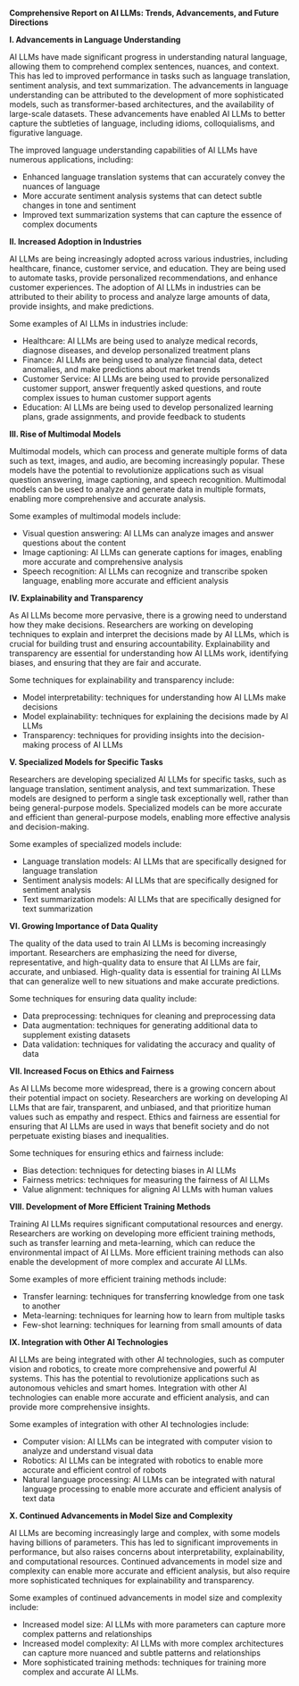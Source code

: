 **Comprehensive Report on AI LLMs: Trends, Advancements, and Future Directions**

**I. Advancements in Language Understanding**

AI LLMs have made significant progress in understanding natural language, allowing them to comprehend complex sentences, nuances, and context. This has led to improved performance in tasks such as language translation, sentiment analysis, and text summarization. The advancements in language understanding can be attributed to the development of more sophisticated models, such as transformer-based architectures, and the availability of large-scale datasets. These advancements have enabled AI LLMs to better capture the subtleties of language, including idioms, colloquialisms, and figurative language.

The improved language understanding capabilities of AI LLMs have numerous applications, including:

* Enhanced language translation systems that can accurately convey the nuances of language
* More accurate sentiment analysis systems that can detect subtle changes in tone and sentiment
* Improved text summarization systems that can capture the essence of complex documents

**II. Increased Adoption in Industries**

AI LLMs are being increasingly adopted across various industries, including healthcare, finance, customer service, and education. They are being used to automate tasks, provide personalized recommendations, and enhance customer experiences. The adoption of AI LLMs in industries can be attributed to their ability to process and analyze large amounts of data, provide insights, and make predictions.

Some examples of AI LLMs in industries include:

* Healthcare: AI LLMs are being used to analyze medical records, diagnose diseases, and develop personalized treatment plans
* Finance: AI LLMs are being used to analyze financial data, detect anomalies, and make predictions about market trends
* Customer Service: AI LLMs are being used to provide personalized customer support, answer frequently asked questions, and route complex issues to human customer support agents
* Education: AI LLMs are being used to develop personalized learning plans, grade assignments, and provide feedback to students

**III. Rise of Multimodal Models**

Multimodal models, which can process and generate multiple forms of data such as text, images, and audio, are becoming increasingly popular. These models have the potential to revolutionize applications such as visual question answering, image captioning, and speech recognition. Multimodal models can be used to analyze and generate data in multiple formats, enabling more comprehensive and accurate analysis.

Some examples of multimodal models include:

* Visual question answering: AI LLMs can analyze images and answer questions about the content
* Image captioning: AI LLMs can generate captions for images, enabling more accurate and comprehensive analysis
* Speech recognition: AI LLMs can recognize and transcribe spoken language, enabling more accurate and efficient analysis

**IV. Explainability and Transparency**

As AI LLMs become more pervasive, there is a growing need to understand how they make decisions. Researchers are working on developing techniques to explain and interpret the decisions made by AI LLMs, which is crucial for building trust and ensuring accountability. Explainability and transparency are essential for understanding how AI LLMs work, identifying biases, and ensuring that they are fair and accurate.

Some techniques for explainability and transparency include:

* Model interpretability: techniques for understanding how AI LLMs make decisions
* Model explainability: techniques for explaining the decisions made by AI LLMs
* Transparency: techniques for providing insights into the decision-making process of AI LLMs

**V. Specialized Models for Specific Tasks**

Researchers are developing specialized AI LLMs for specific tasks, such as language translation, sentiment analysis, and text summarization. These models are designed to perform a single task exceptionally well, rather than being general-purpose models. Specialized models can be more accurate and efficient than general-purpose models, enabling more effective analysis and decision-making.

Some examples of specialized models include:

* Language translation models: AI LLMs that are specifically designed for language translation
* Sentiment analysis models: AI LLMs that are specifically designed for sentiment analysis
* Text summarization models: AI LLMs that are specifically designed for text summarization

**VI. Growing Importance of Data Quality**

The quality of the data used to train AI LLMs is becoming increasingly important. Researchers are emphasizing the need for diverse, representative, and high-quality data to ensure that AI LLMs are fair, accurate, and unbiased. High-quality data is essential for training AI LLMs that can generalize well to new situations and make accurate predictions.

Some techniques for ensuring data quality include:

* Data preprocessing: techniques for cleaning and preprocessing data
* Data augmentation: techniques for generating additional data to supplement existing datasets
* Data validation: techniques for validating the accuracy and quality of data

**VII. Increased Focus on Ethics and Fairness**

As AI LLMs become more widespread, there is a growing concern about their potential impact on society. Researchers are working on developing AI LLMs that are fair, transparent, and unbiased, and that prioritize human values such as empathy and respect. Ethics and fairness are essential for ensuring that AI LLMs are used in ways that benefit society and do not perpetuate existing biases and inequalities.

Some techniques for ensuring ethics and fairness include:

* Bias detection: techniques for detecting biases in AI LLMs
* Fairness metrics: techniques for measuring the fairness of AI LLMs
* Value alignment: techniques for aligning AI LLMs with human values

**VIII. Development of More Efficient Training Methods**

Training AI LLMs requires significant computational resources and energy. Researchers are working on developing more efficient training methods, such as transfer learning and meta-learning, which can reduce the environmental impact of AI LLMs. More efficient training methods can also enable the development of more complex and accurate AI LLMs.

Some examples of more efficient training methods include:

* Transfer learning: techniques for transferring knowledge from one task to another
* Meta-learning: techniques for learning how to learn from multiple tasks
* Few-shot learning: techniques for learning from small amounts of data

**IX. Integration with Other AI Technologies**

AI LLMs are being integrated with other AI technologies, such as computer vision and robotics, to create more comprehensive and powerful AI systems. This has the potential to revolutionize applications such as autonomous vehicles and smart homes. Integration with other AI technologies can enable more accurate and efficient analysis, and can provide more comprehensive insights.

Some examples of integration with other AI technologies include:

* Computer vision: AI LLMs can be integrated with computer vision to analyze and understand visual data
* Robotics: AI LLMs can be integrated with robotics to enable more accurate and efficient control of robots
* Natural language processing: AI LLMs can be integrated with natural language processing to enable more accurate and efficient analysis of text data

**X. Continued Advancements in Model Size and Complexity**

AI LLMs are becoming increasingly large and complex, with some models having billions of parameters. This has led to significant improvements in performance, but also raises concerns about interpretability, explainability, and computational resources. Continued advancements in model size and complexity can enable more accurate and efficient analysis, but also require more sophisticated techniques for explainability and transparency.

Some examples of continued advancements in model size and complexity include:

* Increased model size: AI LLMs with more parameters can capture more complex patterns and relationships
* Increased model complexity: AI LLMs with more complex architectures can capture more nuanced and subtle patterns and relationships
* More sophisticated training methods: techniques for training more complex and accurate AI LLMs.